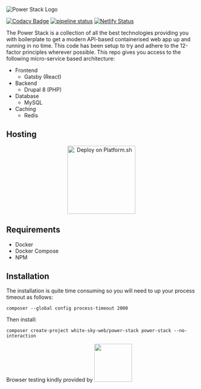 ![Power Stack Logo](https://i.imgur.com/TZmwxww.png)

[![Codacy Badge](https://api.codacy.com/project/badge/Grade/067c31a35eec4e348dcef717a7aff582)](https://www.codacy.com/app/xaviemirmon/Power-Stack?utm_source=github.com&amp;utm_medium=referral&amp;utm_content=xaviemirmon/Power-Stack&amp;utm_campaign=Badge_Grade)
[![pipeline status](https://gitlab.com/travel-nation/power-stack/badges/master/pipeline.svg)](https://gitlab.com/travel-nation/power-stack/commits/master)
[![Netlify Status](https://api.netlify.com/api/v1/badges/c81828e6-617d-4884-9c61-09049754f036/deploy-status)](https://app.netlify.com/sites/power-stack-prod/deploys)

The Power Stack is a collection of all the best technologies providing you 
with boilerplate to get a modern API-based containerised web app up and 
running in no time. This code has been setup to try and adhere to the 12-factor principles wherever possible. This repo gives you access to the 
following micro-service based architecture:

  - Frontend
    - Gatsby (React)
  - Backend 
    - Drupal 8 (PHP)
  - Database
    - MySQL
  - Caching
    - Redis
    
## Hosting

<p align="center">
<a href="https://console.platform.sh/projects/create-project?template=https://github.com/whiteskyweb/Power-Stack.git&utm_content=whiteskyweb_power_stack&utm_source=github&utm_medium=button&utm_campaign=deploy_on_platform">
    <img src="https://platform.sh/images/deploy/lg-blue.svg" alt="Deploy on Platform.sh" width="180px" />
</a>
</p>

## Requirements

  - Docker
  - Docker Compose
  - NPM

## Installation

The installation is quite time consuming so you will need to up your process timeout as follows:

`composer --global config process-timeout 2000`

Then install:

`composer create-project white-sky-web/power-stack power-stack --no-interaction`


Browser testing kindly provided by [<img src="https://i.imgur.com/qMhoqZP.png" width="100">](https://www.browserstack.com/) 
